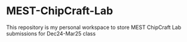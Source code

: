 # MEST-ChipCraft-Lab
This repository is my personal workspace to store MEST ChipCraft Lab submissions for Dec24-Mar25 class
